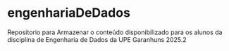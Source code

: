 # engenhariaDeDados
Repositorio para Armazenar o conteúdo disponibilizado para os alunos da disciplina de Engenharia de Dados da UPE Garanhuns 2025.2
